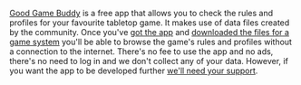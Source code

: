 [Good Game Buddy](https://goodgamebuddy.github.io/) is a free app that allows you to check the rules and profiles for your favourite tabletop game. It makes use of data files created by the community. Once you've [got the app](https://goodgamebuddy.github.io/faq/download/2021/11/14/download-it) and [downloaded the files for a game system](https://goodgamebuddy.github.io/faq/how/2021/11/10/how-to-add-a-game-system) you'll be able to browse the game's rules and profiles without a connection to the internet. There's no fee to use the app and no ads, there's no need to log in and we don't collect any of your data. However, if you want the app to be developed further [we'll need your support](https://goodgamebuddy.github.io/faq/funding/2021/11/13/support-us).

